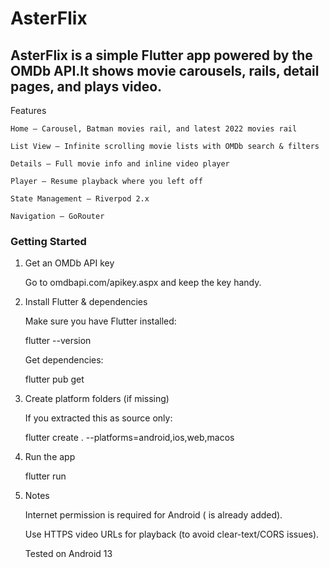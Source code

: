 # AsterFlix

## AsterFlix is a simple Flutter app powered by the OMDb API.It shows movie carousels, rails, detail pages, and plays video.

Features

    Home – Carousel, Batman movies rail, and latest 2022 movies rail
    
    List View – Infinite scrolling movie lists with OMDb search & filters
    
    Details – Full movie info and inline video player
    
    Player – Resume playback where you left off
    
    State Management – Riverpod 2.x
    
    Navigation – GoRouter

### Getting Started

1) Get an OMDb API key

   Go to omdbapi.com/apikey.aspx and keep the key handy.

2) Install Flutter & dependencies

   Make sure you have Flutter installed:

   flutter --version

   Get dependencies:

   flutter pub get

3) Create platform folders (if missing)

   If you extracted this as source only:

   flutter create . --platforms=android,ios,web,macos

4) Run the app

   flutter run

5) Notes

   Internet permission is required for Android (<uses-permission android:name="android.permission.INTERNET"/> is already added).

   Use HTTPS video URLs for playback (to avoid clear-text/CORS issues).

   Tested on Android 13